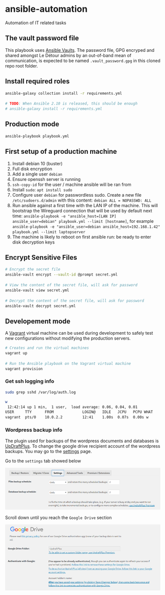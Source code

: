# ansible-automation
Automation of IT related tasks

## The vault password file

This playbook uses [Ansible Vaults](https://docs.ansible.com/ansible/latest/user_guide/vault.html). The password file, GPG encryped and shared amongst Le Détour admins by an out-of-band mean of communication, is expected to be named `.vault_password.gpg` in this cloned repo root folder.

## Install required roles

```sh
ansible-galaxy collection install -r requirements.yml

# TODO: When Ansible 2.10 is released, this should be enough
# ansible-galaxy install -r requirements.yml
```

## Production mode

```sh
ansible-playbook playbook.yml
```

## First setup of a production machine

1. Install debian 10 (buster)
2. Full disk encryption
3. Add a single user `debian`
4. Ensure openssh server is running
5. `ssh-copy-id` for the user / machine ansible will be ran from
6. Install `sudo`: `apt install sudo`
6. Configure user `debian` for passwordless sudo. Create a new file `/etc/sudoers.d/admin` with this content: `debian ALL = NOPASSWD: ALL`
7. Run ansible against a first time with the LAN IP of the machine. This will bootstrap the Wireguard connection that will be used by default next time: `ansible-playbook -e "ansible_host=[LAN IP] ansible_user=debian" playbook.yml --limit [hostname]`, for example `ansible-playbook -e "ansible_user=debian ansible_host=192.168.1.42" playbook.yml --limit laptopserver`
8. The machine is likely to reboot on first ansible run: be ready to enter disk decryption keys

## Encrypt Sensitive Files

```sh
# Encrypt the secret file
ansible-vault encrypt --vault-id @prompt secret.yml

# View the content of the secret file, will ask for password
ansible-vault view secret.yml

# Decrypt the content of the secret file, will ask for password
ansible-vault decrypt secret.yml
```

## Developement mode

A [Vagrant](https://vagrantup.com) virtual machine can be used during development to safely test new configurations without modifying the production servers.

```sh
# Creates and run the virtual machines
vagrant up

# Run the Ansible playbook on the Vagrant virtual machine
vagrant provision
```

### Get ssh logging info

```sh
sudo grep sshd /var/log/auth.log
```

```sh
w
 12:42:14 up 1 min,  1 user,  load average: 0.06, 0.04, 0.01
USER     TTY      FROM             LOGIN@   IDLE   JCPU   PCPU WHAT
vagrant  pts/0    10.0.2.2         12:41    1.00s  0.07s  0.00s w
```

### Wordpress backup info

The plugin used for backups of the wordpress documents and databases is
[UpDraftPlus](https://wordpress.org/plugins/updraftplus/). To change the google drive recipient
account of the wordpress backups. You may go to the
[settings](https://epicerieledetour.org/wp-admin/options-general.php?page=updraftplus) page.

Go to the `settings` tab showed below

![](pictures/settings_tab.png)

Scroll down until you reach the `Google Drive` section

![](pictures/gdrive_options.png)
